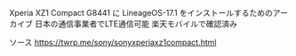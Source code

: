 Xperia XZ1 Compact G8441 に LineageOS-17.1 をインストールするためのアーカイブ
日本の通信事業者でLTE通信可能 楽天モバイルで確認済み

ソース
https://twrp.me/sony/sonyxperiaxz1compact.html

